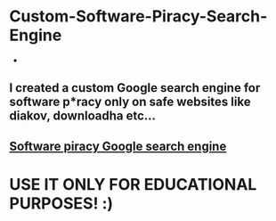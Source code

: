 # Custom-Software-Piracy-Search-Engine
-
I created a custom Google search engine for software p*racy only on safe websites like diakov, downloadha etc...
-
[**Software piracy Google search engine**](https://cse.google.com/cse?cx=c63050381d7b04924)
-
# USE IT ONLY FOR EDUCATIONAL PURPOSES! :)